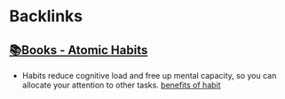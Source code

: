
# Backlinks
## [📚Books - Atomic Habits](<📚Books - Atomic Habits.md>)
- Habits reduce cognitive load and free up mental capacity, so you can allocate your attention to other tasks. [benefits of habit](<benefits of habit.md>)

